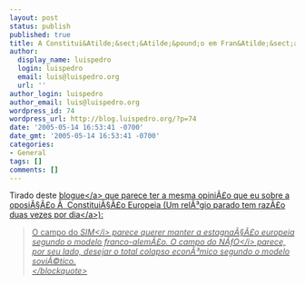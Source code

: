 ```yaml
---
layout: post
status: publish
published: true
title: A Constitui&Atilde;&sect;&Atilde;&pound;o em Fran&Atilde;&sect;a
author:
  display_name: luispedro
  login: luispedro
  email: luis@luispedro.org
  url: ''
author_login: luispedro
author_email: luis@luispedro.org
wordpress_id: 74
wordpress_url: http://blog.luispedro.org/?p=74
date: '2005-05-14 16:53:41 -0700'
date_gmt: '2005-05-14 16:53:41 -0700'
categories:
- General
tags: []
comments: []
---
```

<p>Tirado deste <a href="http:&#47;&#47;www.di2.nu&#47;blog.htm?20050512a">blogue<&#47;a> que parece ter a mesma opini&Atilde;&pound;o que eu sobre a oposi&Atilde;&sect;&Atilde;&pound;o &Atilde;&nbsp; Constitui&Atilde;&sect;&Atilde;&pound;o Europeia (<a href="http:&#47;&#47;blog.luispedro.org&#47;?p=56">Um rel&Atilde;&sup3;gio parado tem raz&Atilde;&pound;o duas vezes por dia<&#47;a>):</p>
<blockquote><p>
O campo do <i>SIM<&#47;i> parece querer manter a estagna&Atilde;&sect;&Atilde;&pound;o europeia segundo o modelo franco-alem&Atilde;&pound;o. O campo do <i>N&Atilde;&fnof;O<&#47;i> parece, por seu lado, desejar o total colapso econ&Atilde;&sup3;mico segundo o modelo sovi&Atilde;&copy;tico.<br />
<&#47;blockquote></p>

